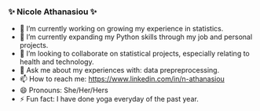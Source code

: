 ### ✨ Nicole Athanasiou ✨ 

- 🔭 I’m currently working on growing my experience in statistics.
- 🌱 I’m currently expanding my Python skills through my job and personal projects.
- 👯 I’m looking to collaborate on statistical projects, especially relating to health and technology.
- 💬 Ask me about my experiences with: data prepreprocessing.
- 📫 How to reach me: https://www.linkedin.com/in/n-athanasiou
- 😄 Pronouns: She/Her/Hers
- ⚡ Fun fact: I have done yoga everyday of the past year.
